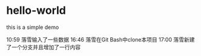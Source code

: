 # hello-world
this is a simple demo

10:59 落雪输入了一些数据
16:46 落雪在Git Bash中clone本项目
17:00 落雪新建了一个分支并且增加了一行内容
